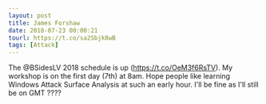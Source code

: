 ```yaml
---
layout: post
title: James Forshaw
date: 2018-07-23 00:00:21
tourl: https://t.co/sa2Sbjk8wB
tags: [Attack]
---
```

The @BSidesLV 2018 schedule is up (https://t.co/OeM3f6RsTV). My workshop is on the first day (7th) at 8am. Hope people like learning Windows Attack Surface Analysis at such an early hour. I'll be fine as I'll still be on GMT ????
